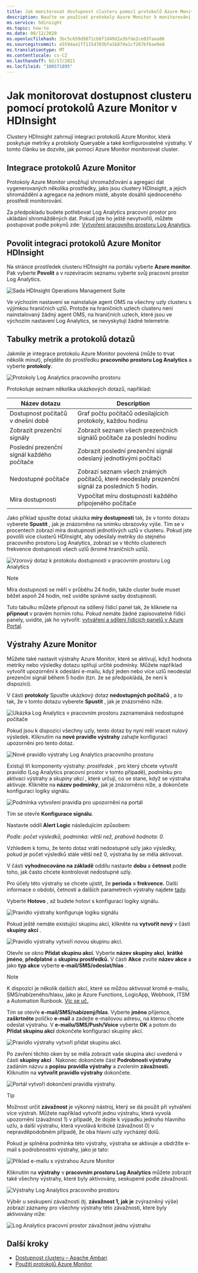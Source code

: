 ```yaml
---
title: Jak monitorovat dostupnost clusteru pomocí protokolů Azure Monitor v HDInsight
description: Naučte se používat protokoly Azure Monitor k monitorování stavu a dostupnosti clusteru.
ms.service: hdinsight
ms.topic: how-to
ms.date: 08/12/2020
ms.openlocfilehash: 3bc5c659d9871cb8f1d49d2a3bfde2ce03faea86
ms.sourcegitcommit: e559daa1f7115d703bfa1b87da1cf267bf6ae9e8
ms.translationtype: MT
ms.contentlocale: cs-CZ
ms.lasthandoff: 02/17/2021
ms.locfileid: "100571895"
---
```

# <a name="how-to-monitor-cluster-availability-with-azure-monitor-logs-in-hdinsight"></a>Jak monitorovat dostupnost clusteru pomocí protokolů Azure Monitor v HDInsight

Clustery HDInsight zahrnují integraci protokolů Azure Monitor, která poskytuje metriky a protokoly Queryable a také konfigurovatelné výstrahy. V tomto článku se dozvíte, jak pomocí Azure Monitor monitorovat cluster.

## <a name="azure-monitor-logs-integration"></a>Integrace protokolů Azure Monitor

Protokoly Azure Monitor umožňují shromažďování a agregaci dat vygenerovaných několika prostředky, jako jsou clustery HDInsight, a jejich shromáždění a agregace na jednom místě, abyste dosáhli sjednoceného prostředí monitorování.

Za předpokladu budete potřebovat Log Analytics pracovní prostor pro ukládání shromážděných dat. Pokud jste ho ještě nevytvořili, můžete postupovat podle pokynů zde: [Vytvoření pracovního prostoru Log Analytics](../azure-monitor/logs/quick-create-workspace.md).

## <a name="enable-hdinsight-azure-monitor-logs-integration"></a>Povolit integraci protokolů Azure Monitor HDInsight

Na stránce prostředek clusteru HDInsight na portálu vyberte **Azure monitor**. Pak vyberte **Povolit** a v rozevíracím seznamu vyberte svůj pracovní prostor Log Analytics.

![Sada HDInsight Operations Management Suite](media/cluster-availability-monitor-logs/azure-portal-monitoring.png)

Ve výchozím nastavení se nainstaluje agent OMS na všechny uzly clusteru s výjimkou hraničních uzlů. Protože na hraničních uzlech clusteru není nainstalovaný žádný agent OMS, na hraničních uzlech, které jsou ve výchozím nastavení Log Analytics, se nevyskytují žádné telemetrie.

## <a name="query-metrics-and-logs-tables"></a>Tabulky metrik a protokolů dotazů

Jakmile je integrace protokolu Azure Monitor povolená (může to trvat několik minut), přejděte do prostředku **pracovního prostoru Log Analytics** a vyberte **protokoly**.

![Protokoly Log Analytics pracovního prostoru](media/cluster-availability-monitor-logs/hdinsight-portal-logs.png)

Protokoluje seznam několika ukázkových dotazů, například:

| Název dotazu                      | Description                                                               |
|---------------------------------|---------------------------------------------------------------------------|
| Dostupnost počítačů v dnešní době    | Graf počtu počítačů odesílajících protokoly, každou hodinu                     |
| Zobrazit prezenční signály                 | Zobrazit seznam všech prezenčních signálů počítače za poslední hodinu                           |
| Poslední prezenční signál každého počítače | Zobrazit poslední prezenční signál odeslaný jednotlivými počítači                             |
| Nedostupné počítače           | Zobrazí seznam všech známých počítačů, které neodeslaly prezenční signál za posledních 5 hodin. |
| Míra dostupnosti               | Vypočítat míru dostupnosti každého připojeného počítače                |

Jako příklad spusťte dotaz ukázka **míry dostupnosti** tak, že v tomto dotazu vyberete **Spustit** , jak je znázorněno na snímku obrazovky výše. Tím se v procentech zobrazí míra dostupnosti jednotlivých uzlů v clusteru. Pokud jste povolili více clusterů HDInsight, aby odesílaly metriky do stejného pracovního prostoru Log Analytics, zobrazí se v těchto clusterech frekvence dostupnosti všech uzlů (kromě hraničních uzlů).

![Vzorový dotaz k protokolu dostupnosti v pracovním prostoru Log Analytics](media/cluster-availability-monitor-logs/portal-availability-rate.png)

> [!NOTE]  
> Míra dostupnosti se měří v průběhu 24 hodin, takže cluster bude muset běžet aspoň 24 hodin, než uvidíte správné sazby dostupnosti.

Tuto tabulku můžete připnout na sdílený řídicí panel tak, že kliknete na **připnout** v pravém horním rohu. Pokud nemáte žádné zapisovatelné řídicí panely, uvidíte, jak ho vytvořit: [vytváření a sdílení řídicích panelů v Azure Portal](../azure-portal/azure-portal-dashboards.md#publish-and-share-a-dashboard).

## <a name="azure-monitor-alerts"></a>Výstrahy Azure Monitor

Můžete také nastavit výstrahy Azure Monitor, které se aktivují, když hodnota metriky nebo výsledky dotazu splňují určité podmínky. Můžete například vytvořit upozornění k odeslání e-mailu, když jeden nebo více uzlů neodeslal prezenční signál během 5 hodin (tzn. že se předpokládá, že není k dispozici).

V části **protokoly** Spusťte ukázkový dotaz **nedostupných počítačů** , a to tak, že v tomto dotazu vyberete **Spustit** , jak je znázorněno níže.

![Ukázka Log Analytics v pracovním prostoru zaznamenává nedostupné počítače](media/cluster-availability-monitor-logs/portal-unavailable-computers.png)

Pokud jsou k dispozici všechny uzly, tento dotaz by nyní měl vracet nulový výsledek. Kliknutím na **nové pravidlo výstrahy** zahajte konfiguraci upozornění pro tento dotaz.

![Nové pravidlo výstrahy Log Analytics pracovního prostoru](media/cluster-availability-monitor-logs/portal-logs-new-alert-rule.png)

Existují tři komponenty výstrahy: *prostředek* , pro který chcete vytvořit pravidlo (Log Analytics pracovní prostor v tomto případě), *podmínku* pro aktivaci výstrahy a *skupiny akcí* , které určují, co se stane, když se výstraha aktivuje.
Klikněte na **název podmínky**, jak je znázorněno níže, a dokončete konfiguraci logiky signálu.

![Podmínka vytvoření pravidla pro upozornění na portál](media/cluster-availability-monitor-logs/portal-condition-title.png)

Tím se otevře **Konfigurace signálu**.

Nastavte oddíl **Alert Logic** následujícím způsobem:

*Podle: počet výsledků, podmínka: větší než, prahová hodnota: 0.*

Vzhledem k tomu, že tento dotaz vrátí nedostupné uzly jako výsledky, pokud je počet výsledků stále větší než 0, výstraha by se měla aktivovat.

V části **vyhodnocováno na základě** oddílu nastavte **dobu** a **četnost** podle toho, jak často chcete kontrolovat nedostupné uzly.

Pro účely této výstrahy se chcete ujistit, že **perioda = frekvence.** Další informace o období, četnosti a dalších parametrech výstrahy najdete [tady](../azure-monitor/alerts/alerts-unified-log.md#alert-logic-definition).

Vyberte **Hotovo** , až budete hotovi s konfigurací logiky signálu.

![Pravidlo výstrahy konfiguruje logiku signálu](media/cluster-availability-monitor-logs/portal-configure-signal-logic.png)

Pokud ještě nemáte existující skupinu akcí, klikněte na **vytvořit nový** v části **skupiny akcí** .

![Pravidlo výstrahy vytvoří novou skupinu akcí.](media/cluster-availability-monitor-logs/portal-create-new-action-group.png)

Otevře se okno **Přidat skupinu akcí**. Vyberte **název skupiny akcí**, **krátké jméno**, **předplatné** a **skupinu prostředků.** V části **Akce** zvolte **název akce** a jako **typ akce** vyberte **e-mail/SMS/odeslat/hlas** .

> [!NOTE]
> K dispozici je několik dalších akcí, které se můžou aktivovat kromě e-mailu, SMS/nabízeného/hlasu, jako je Azure Functions, LogicApp, Webhook, ITSM a Automation Runbook. [Víc se uč.](../azure-monitor/alerts/action-groups.md#action-specific-information)

Tím se otevře **e-mail/SMS/nabízený/hlas**. Vyberte **jméno** příjemce, **zaškrtněte** políčko **e-mail** a zadejte e-mailovou adresu, na kterou chcete odeslat výstrahu. V **e-mailu/SMS/Push/Voice** vyberte **OK** a potom do **Přidat skupinu akcí** dokončete konfiguraci skupiny akcí.

![Pravidlo výstrahy vytvoří přidat skupinu akcí.](media/cluster-availability-monitor-logs/portal-add-action-group.png)

Po zavření těchto oken by se měla zobrazit vaše skupina akcí uvedená v části **skupiny akcí** . Nakonec dokončete část **Podrobnosti výstrahy** zadáním názvu a **popisu** **pravidla výstrahy** a zvolením **závažnosti**. Kliknutím na **vytvořit pravidlo výstrahy** dokončete.

![Portál vytvoří dokončení pravidla výstrahy.](media/cluster-availability-monitor-logs/portal-create-alert-rule-finish.png)

> [!TIP]
> Možnost určit **závažnost** je výkonný nástroj, který se dá použít při vytváření více výstrah. Můžete například vytvořit jednu výstrahu, která vyvolá upozornění (závažnost 1) v případě, že dojde k výpadku jednoho hlavního uzlu, a další výstrahu, která vyvolává kritické (závažnost 0) v nepravděpodobném případě, že oba hlavní uzly vycházejí dolů.

Pokud je splněna podmínka této výstrahy, výstraha se aktivuje a obdržíte e-mail s podrobnostmi výstrahy, jako je tato:

![Příklad e-mailu s výstrahou Azure Monitor](media/cluster-availability-monitor-logs/portal-oms-alert-email.png)

Kliknutím na **výstrahy** v **pracovním prostoru Log Analytics** můžete zobrazit také všechny výstrahy, které byly aktivovány, seskupené podle závažnosti.

![Výstrahy Log Analytics pracovního prostoru](media/cluster-availability-monitor-logs/hdi-portal-oms-alerts.png)

Výběr u seskupení závažnosti (tj. **závažnost 1, jak je** zvýrazněný výše) zobrazí záznamy pro všechny výstrahy této závažnosti, které byly aktivovány níže:

![Log Analytics pracovní prostor závažnost jednu výstrahu](media/cluster-availability-monitor-logs/portal-oms-alerts-sev1.png)

## <a name="next-steps"></a>Další kroky

* [Dostupnost clusteru – Apache Ambari](./hdinsight-cluster-availability.md)
* [Použití protokolů Azure Monitor](hdinsight-hadoop-oms-log-analytics-tutorial.md)
